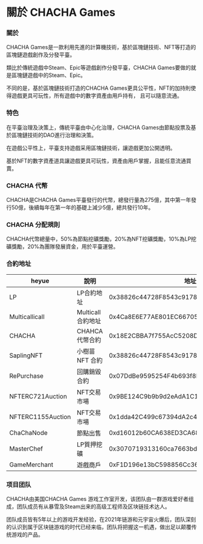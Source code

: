 # 關於 CHACHA Games

### 關於 <a href="#guan-wu" id="guan-wu"></a>

CHACHA Games是一款利用先進的計算機技術，基於區塊鏈技術、NFT等打造的區塊鏈遊戲創作及分發平臺。

類比於傳統遊戲中Steam、Epic等遊戲創作分發平臺，CHACHA Games要做的就是區塊鏈遊戲中的Steam、Epic。

不同的是，基於區塊鏈技術打造的CHACHA Games更具公平性，NFT的加持則使得遊戲更具可玩性，所有遊戲中的數字資產由用戶持有， 且可以隨意流通。

### 特色

在平臺治理及決策上，傳統平臺由中心化治理，CHACHA Games由節點投票及基於區塊鏈技術的DAO進行治理和決策。

在遊戲公平性上，平臺支持遊戲采用區塊鏈技術，讓遊戲更加公開透明。

基於NFT的數字資產道具讓遊戲更具可玩性，資產由用戶掌握，且能任意流通買賣。

### CHACHA 代幣

CHACHA是CHACHA Games平臺發行的代幣，總發行量為275億，其中第一年發行50億，後續每年在第一年的基礎上減少5億，總共發行10年。

### CHACHA 分配規則

CHACHA代幣總量中，50%為節點挖礦獎勵，20%為NFT挖礦獎勵，10%為LP挖礦獎勵，20%為團隊發展資金，用於平臺運營。

### 合約地址

| heyue             | 說明            | 地址                                         |
| ----------------- | ------------- | ------------------------------------------ |
| LP                | LP合約地址        | 0x38826c44728F8543c9178cbe499BA82844F331d7 |
| Multicallicall    | Multicall合約地址 | 0x4Ca8E6E77AE801EC667059F922a7bfe5B329AF1f |
| CHACHA            | CHAHCA 代幣合約   | 0x18E2CBBA7f755AcC5208D304d16F0e511253c33a |
| SaplingNFT        | 小樹苗NFT 合約     | 0x38826c44728F8543c9178cbe499BA82844F331d7 |
| RePurchase        | 回購銷毀合約        | 0x07DdBe9595254F4b693f8E192b7Ea698F69fE0F6 |
| NFTERC721Auction  | NFT交易市場       | 0x9BE124C9b9b9d2eAdA1C13D8746329Ff06fe49fd |
| NFTERC1155Auction | NFT交易市場       | 0x1dda42C499c67394dA2c4C210d584fAEaf8C8055 |
| ChaChaNode        | 節點出售          | 0xd16012b60CA638ED3CA687186918D210bfc1B444 |
| MasterChef        | LP質押挖礦        | 0x3070719313160ca7663bd6427aF5c6e50ADdafDA |
| GameMerchant      | 遊戲商戶          | 0xF1D196e13bC598856Cc3661f54797Ba4746126E1 |



### 项目团队

CHACHA由美国CHACHA Games 游戏工作室开发，该团队由一群游戏爱好者组成，团队成员有从暴雪及Steam出来的高级工程师及区块链技术达人。

团队成员皆有5年以上的游戏开发经验，在2021年链游和元宇宙火爆后，团队深刻的认识到属于区块链游戏的时代已经来临，团队将把握这一机遇，做出足以颠覆传统游戏的产品。
